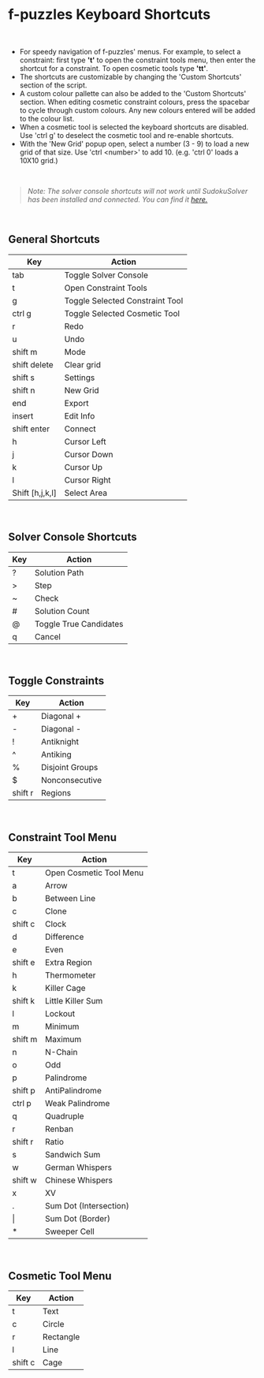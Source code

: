 # f-puzzles Keyboard Shortcuts
<br>

* For speedy navigation of f-puzzles' menus. For example, to select a constraint: first type **'t'** to open the constraint tools menu, then enter the shortcut for a constraint. To open cosmetic tools type **'tt'**.
* The shortcuts are customizable by changing the 'Custom Shortcuts' section of the script. 
* A custom colour pallette can also be added to the 'Custom Shortcuts' section. When editing cosmetic constraint colours, press the spacebar to cycle through custom colours. Any new colours entered will be added to the colour list.
* When a cosmetic tool is selected the keyboard shortcuts are disabled. Use 'ctrl g' to deselect the cosmetic tool and re-enable shortcuts.
* With the 'New Grid' popup open, select a number (3 - 9) to load a new grid of that size. Use 'ctrl \<number\>' to add 10. (e.g. 'ctrl 0' loads a 10X10 grid.) 
<br>

> *Note: The solver console shortcuts will not work until SudokuSolver has been installed and connected. You can find it [here.](https://github.com/dclamage/SudokuSolver)*
<br>

## General Shortcuts

|Key|Action|
| --- | --- |
| tab | Toggle Solver Console |
| t | Open Constraint Tools |
| g | Toggle Selected Constraint Tool |
| ctrl g | Toggle Selected Cosmetic Tool |
| r | Redo |
| u | Undo |
| shift m | Mode |
| shift delete | Clear grid |
| shift s | Settings |
| shift n | New Grid |
| end | Export |
| insert | Edit Info |
| shift enter | Connect |
| h | Cursor Left |
| j | Cursor Down |
| k | Cursor Up |
| l | Cursor Right |
| Shift [h,j,k,l] | Select Area |
<br>


## Solver Console Shortcuts

|Key|Action|
| --- | --- |
| ? | Solution Path |
| > | Step |
| ~ | Check |
| # | Solution Count |
| @ | Toggle True Candidates |
| q | Cancel  |
<br>

## Toggle Constraints

|Key|Action|
| --- | --- |
| + | Diagonal + |
| - | Diagonal - |
| ! | Antiknight |
| ^ | Antiking |
| % | Disjoint Groups |
| $ | Nonconsecutive  |
| shift r | Regions |
<br>

## Constraint Tool Menu
|Key|Action|
| --- | --- |
| t | Open Cosmetic Tool Menu |
| a | Arrow |
| b | Between Line |
| c | Clone |
| shift c | Clock |
| d | Difference |
| e | Even |
| shift e |	Extra Region |
| h	| Thermometer |
| k | Killer Cage  |
| shift k | Little Killer Sum |
| l | Lockout |
| m | Minimum |
| shift m | Maximum |
| n	| N-Chain |
| o	| Odd |
| p | Palindrome |
| shift p | AntiPalindrome |
| ctrl p | Weak Palindrome |
| q | Quadruple |
| r | Renban |
| shift r | Ratio |
| s | Sandwich Sum  |
| w | German Whispers  |
| shift w | Chinese Whispers  |
| x | XV |
| . | Sum Dot (Intersection) |
| \| | Sum Dot (Border) |
| * | Sweeper Cell |
<br>

## Cosmetic Tool Menu
|Key|Action|
| --- | --- |
| t | Text |
| c | Circle |
| r | Rectangle |
| l | Line |
| shift c | Cage |
<br>
